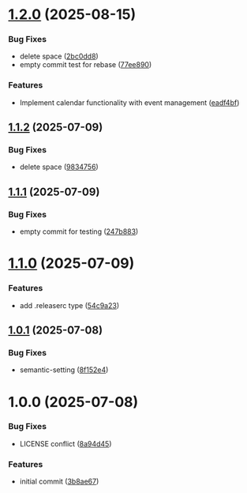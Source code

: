 # [1.2.0](https://github.com/Cindle0826/growlabtech-frontend/compare/v1.1.2...v1.2.0) (2025-08-15)


### Bug Fixes

* delete space ([2bc0dd8](https://github.com/Cindle0826/growlabtech-frontend/commit/2bc0dd844b8c2d68fed509c156b4b883e7ec8af2))
* empty commit test for rebase ([77ee890](https://github.com/Cindle0826/growlabtech-frontend/commit/77ee89030ab7d45bf47a2438392352808d11aeb6))


### Features

* Implement calendar functionality with event management ([eadf4bf](https://github.com/Cindle0826/growlabtech-frontend/commit/eadf4bfab84e840b0931301adabece4d1bf0c34a))

## [1.1.2](https://github.com/Cindle0826/growlabtech-frontend/compare/v1.1.1...v1.1.2) (2025-07-09)


### Bug Fixes

* delete space ([9834756](https://github.com/Cindle0826/growlabtech-frontend/commit/98347567fb335f8196c887201c496b4c0584e110))

## [1.1.1](https://github.com/Cindle0826/growlabtech-frontend/compare/v1.1.0...v1.1.1) (2025-07-09)


### Bug Fixes

* empty commit for testing ([247b883](https://github.com/Cindle0826/growlabtech-frontend/commit/247b883fd5b0e66c13e6619332ee6d14d3c97969))

# [1.1.0](https://github.com/Cindle0826/growlabtech-frontend/compare/v1.0.1...v1.1.0) (2025-07-09)


### Features

* add .releaserc type ([54c9a23](https://github.com/Cindle0826/growlabtech-frontend/commit/54c9a23b85793fc11dac4eb6c9bdbfe6c2d1bb10))

## [1.0.1](https://github.com/Cindle0826/growlabtech-frontend/compare/v1.0.0...v1.0.1) (2025-07-08)


### Bug Fixes

* semantic-setting ([8f152e4](https://github.com/Cindle0826/growlabtech-frontend/commit/8f152e44db49af90b5c033c789dacf6edfcf7250))

# 1.0.0 (2025-07-08)


### Bug Fixes

* LICENSE conflict ([8a94d45](https://github.com/Cindle0826/growlabtech-frontend/commit/8a94d45486280b5081f9b5016456ef822c836949))


### Features

* initial commit ([3b8ae67](https://github.com/Cindle0826/growlabtech-frontend/commit/3b8ae67e5b292b2fdb4729e33519ac0c943eb3ac))
